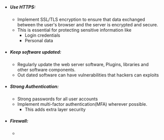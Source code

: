 
* ##### Use HTTPS:
	* Implement SSL/TLS encryption to ensure that data exchanged between the user's browser and the server is encrypted and secure.
	* This is essential for protecting sensitive information like
		* Login credentials
		* Personal data
* ##### Keep software updated:
	* Regularly update the web server software, Plugins, libraries and other software components.
	* Out dated software can have vulnerabilities that hackers can exploits
* ##### Strong Authentication:
	* Strong passwords for all user accounts 
	* Implement multi-factor authentication(MFA) wherever possible.
		* This adds extra layer security 
* ##### Firewall:
	* 
